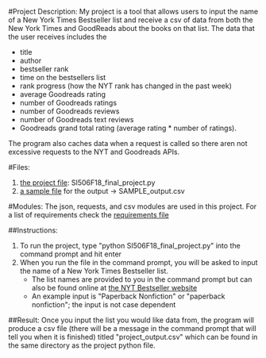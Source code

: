 #Project Description:
My project is a tool that allows users to input the name of a New York Times Bestseller list and receive a csv of data from both the New York Times and GoodReads about the books on that list. The data that the user receives includes the 
* title 
* author
* bestseller rank
* time on the bestsellers list
* rank progress (how the NYT rank has changed in the past week)
* average Goodreads rating
* number of Goodreads ratings
* number of Goodreads reviews
* number of Goodreads text reviews
* Goodreads grand total rating (average rating * number of ratings). 

The program also caches data when a request is called so there aren not excessive requests to the NYT and Goodreads APIs.


#Files:
1. [the project file](https://github.com/cikeddy/NYTGoodreadsBookData/blob/master/SI506F18_final_project.py): SI506F18_final_project.py
2. [a sample file](https://github.com/cikeddy/NYTGoodreadsBookData/blob/master/SAMPLE_outpus.csv) for the output -> SAMPLE_output.csv

#Modules:
The json, requests, and csv modules are used in this project. For a list of requirements check the [requirements file](https://github.com/cikeddy/NYTGoodreadsBookData/blob/master/requirements.txt)

##Instructions:
1. To run the project, type "python SI506F18_final_project.py" into the command prompt and hit enter
2. When you run the file in the command prompt, you will be asked to input the name of a New York Times Bestseller list. 
    * The list names are provided to you in the command prompt but can also be found online at [the NYT Bestseller website](https://www.nytimes.com/books/best-sellers)
    * An example input is "Paperback Nonfiction" or "paperback nonfiction"; the input is not case dependent

##Result:
Once you input the list you would like data from, the program will produce a csv file (there will be a message in the command prompt that will tell you when it is finished) titled "project_output.csv" which can be found in the same directory as the project python file.




